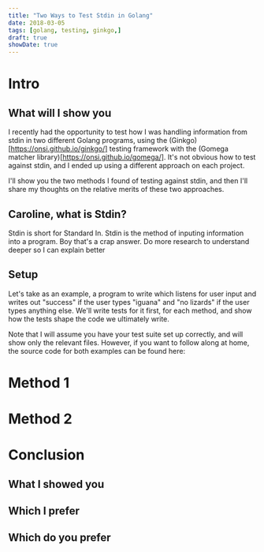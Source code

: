 ```yaml
---
title: "Two Ways to Test Stdin in Golang"
date: 2018-03-05
tags: [golang, testing, ginkgo,]
draft: true
showDate: true
---
```


# Intro
## What will I show you

I recently had the opportunity to test how I was handling information from stdin in two different Golang programs, using the (Ginkgo)[https://onsi.github.io/ginkgo/] testing framework with the (Gomega matcher library)[https://onsi.github.io/gomega/]. It's not obvious how to test against stdin, and I ended up using a different approach on each project.

I'll show you the two methods I found of testing against stdin, and then I'll share my thoughts on the relative merits of these two approaches.

## Caroline, what is Stdin?

Stdin is short for Standard In. Stdin is the method of inputing information into a program. Boy that's a crap answer. Do more research to understand deeper so I can explain better
## Setup
Let's take as an example, a program to write which listens for user input and writes out "success" if the user types "iguana" and "no lizards" if the user types anything else. We'll write tests for it first, for each method, and show how the tests shape the code we ultimately write.

Note that I will assume you have your test suite set up correctly, and will show only the relevant files. However, if you want to follow along at home, the source code for both examples can be found here:
# Method 1
# Method 2
# Conclusion
## What I showed you
## Which I prefer
## Which do you prefer